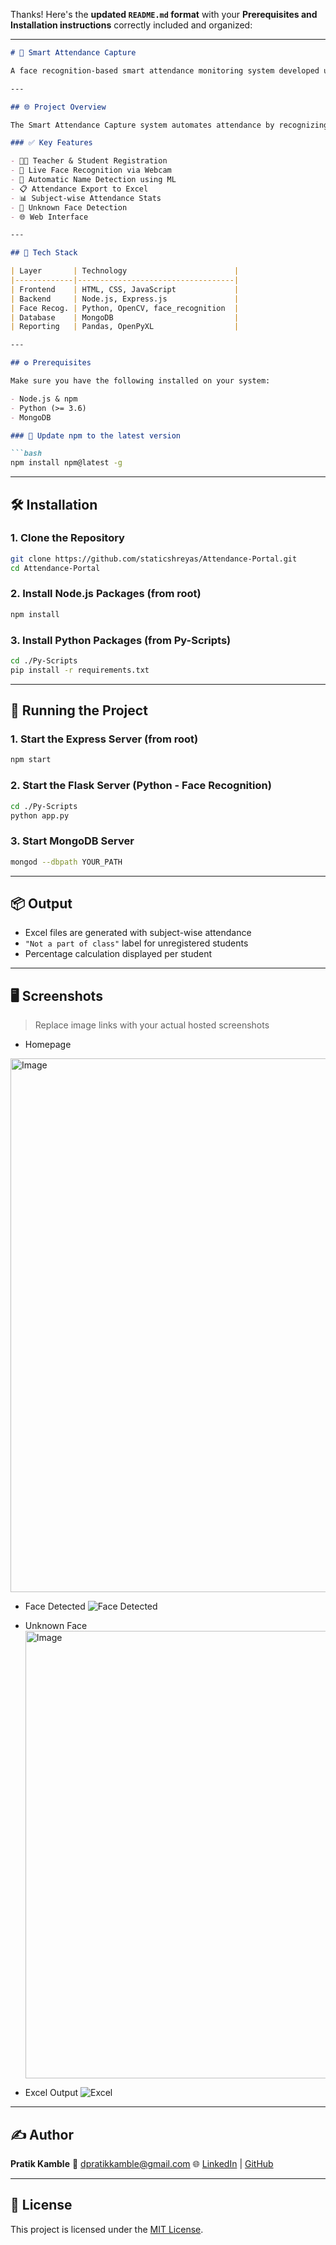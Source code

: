 Thanks! Here's the **updated `README.md` format** with your **Prerequisites and Installation instructions** correctly included and organized:

---

````markdown
# 📸 Smart Attendance Capture

A face recognition-based smart attendance monitoring system developed using **OpenCV**, **Python**, and **Machine Learning**, featuring a web interface for teachers and students. The system recognizes registered faces from a webcam stream and logs attendance automatically.

---

## 🌐 Project Overview

The Smart Attendance Capture system automates attendance by recognizing faces in real time.

### ✅ Key Features

- 👨‍🏫 Teacher & Student Registration
- 🎦 Live Face Recognition via Webcam
- 🧠 Automatic Name Detection using ML
- 📋 Attendance Export to Excel
- 📊 Subject-wise Attendance Stats
- 🚫 Unknown Face Detection
- 🌐 Web Interface

---

## 🧰 Tech Stack

| Layer       | Technology                        |
|-------------|-----------------------------------|
| Frontend    | HTML, CSS, JavaScript             |
| Backend     | Node.js, Express.js               |
| Face Recog. | Python, OpenCV, face_recognition  |
| Database    | MongoDB                           |
| Reporting   | Pandas, OpenPyXL                  |

---

## ⚙️ Prerequisites

Make sure you have the following installed on your system:

- Node.js & npm
- Python (>= 3.6)
- MongoDB

### 🔧 Update npm to the latest version

```bash
npm install npm@latest -g
````

---

## 🛠️ Installation

### 1. Clone the Repository

```bash
git clone https://github.com/staticshreyas/Attendance-Portal.git
cd Attendance-Portal
```

### 2. Install Node.js Packages (from root)

```bash
npm install
```

### 3. Install Python Packages (from Py-Scripts)

```bash
cd ./Py-Scripts
pip install -r requirements.txt
```

---

## 🚀 Running the Project

### 1. Start the Express Server (from root)

```bash
npm start
```

### 2. Start the Flask Server (Python - Face Recognition)

```bash
cd ./Py-Scripts
python app.py
```

### 3. Start MongoDB Server

```bash
mongod --dbpath YOUR_PATH
```

---


## 📦 Output

* Excel files are generated with subject-wise attendance
* `"Not a part of class"` label for unregistered students
* Percentage calculation displayed per student

---

## 🖥️ Screenshots

> Replace image links with your actual hosted screenshots

* Homepage
<img width="1842" height="854" alt="Image" src="https://github.com/user-attachments/assets/b076bee1-9254-46c2-a184-fb27f09a33ef" />

* Face Detected
  ![Face Detected](https://your-link/face_detected.png)

* Unknown Face
  <img width="967" height="716" alt="Image" src="https://github.com/user-attachments/assets/d80839a4-dcef-46ec-a627-2607d531819f" />

* Excel Output
  ![Excel](https://your-link/excel_output.png)

---

## ✍️ Author

**Pratik Kamble**
📧 [dpratikkamble@gmail.com](mailto:dpratikkamble@gmail.com)
🌐 [LinkedIn](https://linkedin.com/in/pratikkamble-dev) | [GitHub](https://github.com/pratikkamble-dev)

---

## 📄 License

This project is licensed under the [MIT License](LICENSE).

```
